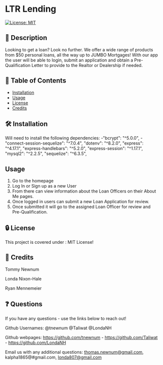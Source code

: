 # LTR Lending

[![License: MIT](https://img.shields.io/badge/License-MIT-yellow.svg)](https://opensource.org/licenses/MIT)

## 📘 Description

Looking to get a loan? Look no further. We offer a wide range of products from $50 personal loans, all the way up to JUMBO Mortgages!  With our app the user will be able to login, submit an application and obtain a Pre-Qualification Letter to provide to the Realtor or Dealership if needed.

## 📑 Table of Contents 

- [Installation](#installation)
- [Usage](#usage)
- [License](#license)
- [Credits](#credits)

## 🛠️ Installation 

Will need to install the following dependencies:
-"bcrypt": "^5.0.0",
-"connect-session-sequelize": "^7.0.4",
        "dotenv": "^8.2.0",
        "express": "^4.17.1",
        "express-handlebars": "^5.2.0",
        "express-session": "^1.17.1",
        "mysql2": "^2.2.5",
        "sequelize": "^6.3.5",

## Usage

1. Go to the homepage
2. Log In or Sign up as a new User
3. From there can view information about the Loan Officers on their About Me pages.
4. Once logged in users can submit a new Loan Application for review.
5.  Once submitted it will go to the assigned Loan Officer for review and Pre-Qualification.

## 🔒 License

This project is covered under : MIT License!

## 🤝 Credits
Tommy Newnum

Londa Nixon-Hale

Ryan Mennemeier


## ❓ Questions

If you have any questions - use the links below to reach out!

Github Usernames: @tnewnum @Taliwat @LondaNH

Github webpages: https://github.com/tnewnum - https://github.com/Taliwat - https://github.com/LondaNH

Email us with any additional questions: thomas.newnum@gmail.com, kalpha1865@#gmail.com, londa807@gmail.com